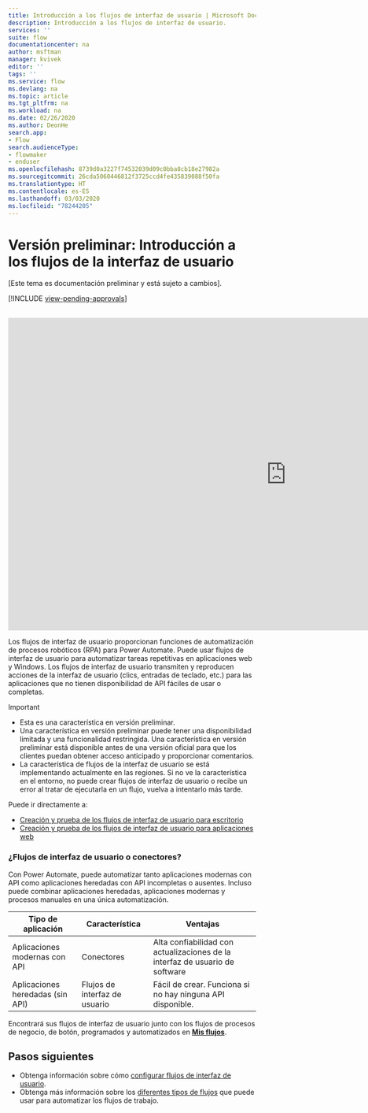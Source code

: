 ```yaml
---
title: Introducción a los flujos de interfaz de usuario | Microsoft Docs
description: Introducción a los flujos de interfaz de usuario.
services: ''
suite: flow
documentationcenter: na
author: msftman
manager: kvivek
editor: ''
tags: ''
ms.service: flow
ms.devlang: na
ms.topic: article
ms.tgt_pltfrm: na
ms.workload: na
ms.date: 02/26/2020
ms.author: DeonHe
search.app:
- Flow
search.audienceType:
- flowmaker
- enduser
ms.openlocfilehash: 8739d0a3227f74532039d09c0bba8cb18e27982a
ms.sourcegitcommit: 26cda5060446812f3725ccd4fe435839088f50fa
ms.translationtype: HT
ms.contentlocale: es-ES
ms.lasthandoff: 03/03/2020
ms.locfileid: "78244205"
---
```

# <a name="preview-introduction-to-ui-flows"></a>Versión preliminar: Introducción a los flujos de la interfaz de usuario

[Este tema es documentación preliminar y está sujeto a cambios].

[!INCLUDE [view-pending-approvals](../includes/cc-rebrand.md)]

<br>
<iframe width="1129" height="635" src="https://www.youtube.com/embed/bZrrdoytTH0" frameborder="0" allow="accelerometer; autoplay; encrypted-media; gyroscope; picture-in-picture" allowfullscreen></iframe>

Los flujos de interfaz de usuario proporcionan funciones de automatización de procesos robóticos (RPA) para Power Automate. Puede usar flujos de interfaz de usuario para automatizar tareas repetitivas en aplicaciones web y Windows. Los flujos de interfaz de usuario transmiten y reproducen acciones de la interfaz de usuario (clics, entradas de teclado, etc.) para las aplicaciones que no tienen disponibilidad de API fáciles de usar o completas.

> [!IMPORTANT]
> - Esta es una característica en versión preliminar.
> - Una característica en versión preliminar puede tener una disponibilidad limitada y una funcionalidad restringida. Una característica en versión preliminar está disponible antes de una versión oficial para que los clientes puedan obtener acceso anticipado y proporcionar comentarios.
> - La característica de flujos de la interfaz de usuario se está implementando actualmente en las regiones. Si no ve la característica en el entorno, no puede crear flujos de interfaz de usuario o recibe un error al tratar de ejecutarla en un flujo, vuelva a intentarlo más tarde.

Puede ir directamente a:

- [Creación y prueba de los flujos de interfaz de usuario para escritorio](create-desktop.md) 
- [Creación y prueba de los flujos de interfaz de usuario para aplicaciones web](create-web.md)  

### <a name="ui-flows-or-connectors"></a>¿Flujos de interfaz de usuario o conectores?

Con Power Automate, puede automatizar tanto aplicaciones modernas con API como aplicaciones heredadas con API incompletas o ausentes. Incluso puede combinar aplicaciones heredadas, aplicaciones modernas y procesos manuales en una única automatización.

| **Tipo de aplicación**      | **Característica** | **Ventajas**     |
|---------------------------|----------------------------|------------------|
| Aplicaciones modernas con API| Conectores                 | Alta confiabilidad con actualizaciones de la interfaz de usuario de software |
| Aplicaciones heredadas (sin API)          | Flujos de interfaz de usuario                    | Fácil de crear. Funciona si no hay ninguna API disponible.   |


Encontrará sus flujos de interfaz de usuario junto con los flujos de procesos de negocio, de botón, programados y automatizados en [**Mis flujos**](manage.md).

## <a name="next-steps"></a>Pasos siguientes

- Obtenga información sobre cómo [configurar flujos de interfaz de usuario](setup.md). 
- Obtenga más información sobre los [diferentes tipos de flujos](..\getting-started.md#types-of-flows) que puede usar para automatizar los flujos de trabajo.


